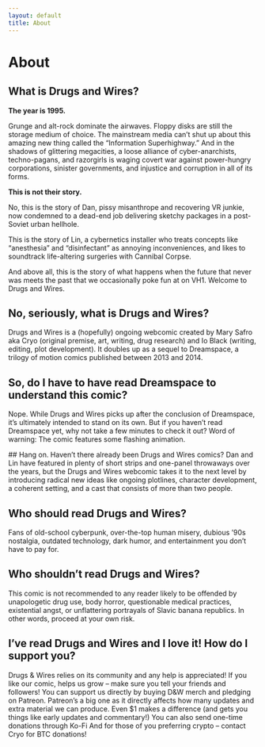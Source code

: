 ```yaml
---
layout: default
title: About
---
```


# About

## What is Drugs and Wires?

**The year is 1995.**

Grunge and alt-rock dominate the airwaves. Floppy disks are still the storage medium of choice. The mainstream media can’t shut up about this amazing new thing called the “Information Superhighway.” And in the shadows of glittering megacities, a loose alliance of cyber-anarchists, techno-pagans, and razorgirls is waging covert war against power-hungry corporations, sinister governments, and injustice and corruption in all of its forms.

**This is not their story.**

No, this is the story of Dan, pissy misanthrope and recovering VR junkie, now condemned to a dead-end job delivering sketchy packages in a post-Soviet urban hellhole.

This is the story of Lin, a cybernetics installer who treats concepts like “anesthesia” and “disinfectant” as annoying inconveniences, and likes to soundtrack life-altering surgeries with Cannibal Corpse.

And above all, this is the story of what happens when the future that never was meets the past that we occasionally poke fun at on VH1. Welcome to Drugs and Wires.

## No, seriously, what is Drugs and Wires?

Drugs and Wires is a (hopefully) ongoing webcomic created by Mary Safro aka Cryo (original premise, art, writing, drug research) and Io Black (writing, editing, plot development). It doubles up as a sequel to Dreamspace, a trilogy of motion comics published between 2013 and 2014.

## So, do I have to have read Dreamspace to understand this comic?

Nope. While Drugs and Wires picks up after the conclusion of Dreamspace, it’s ultimately intended to stand on its own. But if you haven’t read Dreamspace yet, why not take a few minutes to check it out? Word of warning: The comic features some flashing animation.

## Hang on. Haven’t there already been Drugs and Wires comics?
Dan and Lin have featured in plenty of short strips and one-panel throwaways over the years, but the Drugs and Wires webcomic takes it to the next level by introducing radical new ideas like ongoing plotlines, character development, a coherent setting, and a cast that consists of more than two people.

## Who should read Drugs and Wires?

Fans of old-school cyberpunk, over-the-top human misery, dubious ’90s nostalgia, outdated technology, dark humor, and entertainment you don’t have to pay for.

## Who shouldn’t read Drugs and Wires?

This comic is not recommended to any reader likely to be offended by unapologetic drug use, body horror, questionable medical practices, existential angst, or unflattering portrayals of Slavic banana republics. In other words, proceed at your own risk.

## I’ve read Drugs and Wires and I love it! How do I support you?

Drugs & Wires relies on its community and any help is appreciated! If you like our comic, helps us grow – make sure you tell your friends and followers! You can support us directly by buying D&W merch and pledging on Patreon. Patreon’s a big one as it directly affects how many updates and extra material we can produce. Even $1 makes a difference (and gets you things like early updates and commentary!) You can also send one-time donations through Ko-Fi
And for those of you preferring crypto – contact Cryo for BTC donations!
